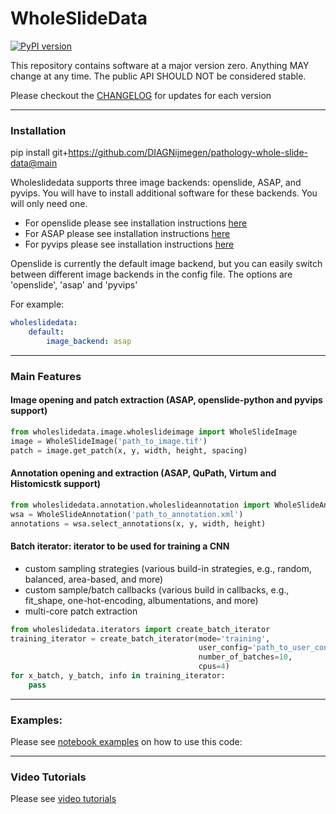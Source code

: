 # WholeSlideData

[![PyPI version](https://badge.fury.io/py/wholeslidedata.svg)](https://badge.fury.io/py/wholeslidedata)

This repository contains software at a major version zero. Anything MAY change at any time. The public API SHOULD NOT be considered stable.

Please checkout the [CHANGELOG](https://github.com/DIAGNijmegen/pathology-whole-slide-data/blob/main/CHANGELOG.md) for updates for each version

-----
### Installation
pip install git+https://github.com/DIAGNijmegen/pathology-whole-slide-data@main

Wholeslidedata supports three image backends: openslide, ASAP, and pyvips. You will have to install additional software for these backends. You will only need one.

- For openslide please see installation instructions [here](https://openslide.org/download/)
- For ASAP please see installation  instructions [here](https://github.com/computationalpathologygroup/ASAP/releases/tag/ASAP-2.0-(Nightly))
- For pyvips please see installation instructions [here](https://anaconda.org/conda-forge/pyvips)

Openslide is currently the default image backend, but you can easily switch between different image backends in the config file. The options are 'openslide', 'asap' and 'pyvips'

For example:
```yaml
wholeslidedata:
    default:
        image_backend: asap
```

-----
### Main Features

#### Image opening and patch extraction (ASAP, openslide-python and pyvips support)
```python
from wholeslidedata.image.wholeslideimage import WholeSlideImage
image = WholeSlideImage('path_to_image.tif') 
patch = image.get_patch(x, y, width, height, spacing)
```
#### Annotation opening and extraction (ASAP, QuPath, Virtum and Histomicstk support)
```python
from wholeslidedata.annotation.wholeslideannotation import WholeSlideAnnotation
wsa = WholeSlideAnnotation('path_to_annotation.xml')
annotations = wsa.select_annotations(x, y, width, height)
```

#### Batch iterator: iterator to be used for training a CNN
- custom sampling strategies (various build-in strategies, e.g., random, balanced, area-based, and more)
- custom sample/batch callbacks (various build in callbacks, e.g., fit_shape, one-hot-encoding, albumentations, and more)
- multi-core patch extraction
```python
from wholeslidedata.iterators import create_batch_iterator
training_iterator = create_batch_iterator(mode='training', 
                                          user_config='path_to_user_config.yml',
                                          number_of_batches=10,
                                          cpus=4) 
for x_batch, y_batch, info in training_iterator:
    pass
```

-----
### Examples:
Please see [notebook examples](https://github.com/DIAGNijmegen/pathology-whole-slide-data/tree/main/notebooks) on how to use this code:

-----
### Video Tutorials
Please see [video tutorials](https://github.com/DIAGNijmegen/pathology-whole-slide-data/tree/main/tutorials) 

